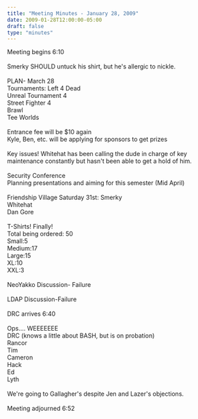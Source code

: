 ```yaml
---
title: "Meeting Minutes - January 28, 2009"
date: 2009-01-28T12:00:00-05:00
draft: false
type: "minutes"
---
```


Meeting begins 6:10<br />
<br />
Smerky SHOULD untuck his shirt, but he's allergic to nickle.<br />
<br />
PLAN- March 28<br />
Tournaments: Left 4 Dead<br />
             Unreal Tournament 4<br />
             Street Fighter 4<br />
             Brawl<br />
             Tee Worlds<br />
<br />
Entrance fee will be $10 again<br />
Kyle, Ben, etc. will be applying for sponsors to get prizes<br />
<br />
Key issues! Whitehat has been calling the dude in charge of key maintenance constantly but hasn't been able to get a hold of him.<br />
<br />
Security Conference<br />
Planning presentations and aiming for this semester (Mid April)<br />
<br />
Friendship Village Saturday 31st: Smerky<br />
                                  Whitehat<br />
                                  Dan Gore<br />
<br />
T-Shirts! Finally!<br />
Total being ordered: 50<br />
Small:5<br />
Medium:17<br />
Large:15<br />
XL:10<br />
XXL:3<br />
<br />
NeoYakko Discussion- Failure<br />
<br />
LDAP Discussion-Failure<br />
<br />
DRC arrives 6:40<br />
<br />
Ops.... WEEEEEEE<br />
DRC (knows a little about BASH, but is on probation)<br />
Rancor<br />
Tim<br />
Cameron<br />
Hack<br />
Ed<br />
Lyth<br />
<br />
We're going to Gallagher's despite Jen and Lazer's objections.<br />
<br />
Meeting adjourned 6:52
